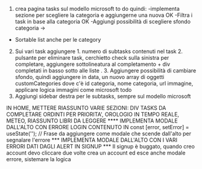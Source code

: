 
1. crea pagina tasks sul modello microsoft to do quindi: 
-implementa sezione per scegliere la categoria e aggiungerne una nuova OK 
-Filtra i task in base alla categoria OK
-Aggiungi possibilità di scegliere sfondo categoria -> 
- Sortable list anche per le category

2. Sui vari task aggiungere 1. numero di subtasks contenuti nel task 2. pulsante per eliminare task, cerchietto check sulla sinistra per completare, aggiungere sottolineatura al completamento + div completati in basso sotto alle liste . 3. Aggiungere possibilità di cambiare sfondo, quindi aggiungere in data, un nuovo array di oggetti customCategories dove c'è id categoria, nome categoria, url immagine, applicare logica immagini come microsoft todo 
3. Aggiungi sidebar destra per le subtasks, sempre sul modello microsoft




IN HOME, METTERE RIASSUNTO VARIE SEZIONI: DIV TASKS DA COMPLETARE ORDINTI PER PRIORITA', OROLOGIO IN TEMPO REALE, METEO, RIASSUNTO LIBRI DA LEGGERE 
**** IMPLEMENTA MODALE DALL'ALTO CON ERRORE LOGIN CONTENUTO IN const [error, setError] = useState(''); // Frase da aggiungere come modale che scende dall'alto per segnalare l'errore
*** IMPLEMENTA MODALE DALL'ALTO CON I VARI ERRORI DATI DAGLI ALERT IN SIGNUP 
*** Il signup è buggato, quando creo account devo cliccare due volte crea un account ed esce anche modale errore, sistemare la logica